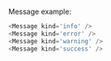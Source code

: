 
Message example:

```js
<Message kind='info' />
<Message kind='error' />
<Message kind='warning' />
<Message kind='success' />
```
